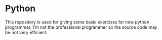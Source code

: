# Python
This repository is used for giving some basic exercises for new python programmer, I'm not the professional programmer so the source code may be not very efficient.
